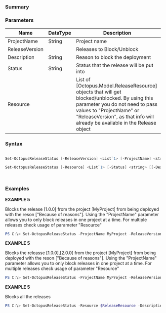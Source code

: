 ﻿### Summary

### Parameters
| Name | DataType          | Description |
| ------------- | ----------- | ----------- |
| ProjectName | String |  Project name     |
| ReleaseVersion |  |  Releases to Block/Unblock     |
| Description | String |  Reason to block the deployment     |
| Status | String |  Status that the release will be put into     |
| Resource |  |  List of [Octopus.Model.ReleaseResource] objects that will get blocked/unblocked. By using this parameter you do not need to pass values to  "ProjectName" or "ReleaseVersion", as that info will already be available in the Release object     |

### Syntax
``` powershell

Set-OctopusReleaseStatus [-ReleaseVersion] <List`1> [-ProjectName] <string> [-Status] <string> [[-Description] <string>] [<CommonParameters>]

Set-OctopusReleaseStatus [-Resource] <List`1> [-Status] <string> [[-Description] <string>] [<CommonParameters>]




``` 

### Examples
**EXAMPLE 5**

Blocks the release [1.0.0] from the project [MyProject] from being deployed with the reson ["Because of reasons"]. Using the "ProjectName" parameter allows you to only block releases in one project at a time. For multiple releases check usage of parameter "Resource"

 ``` powershell 
 PS C:\> Set-OctopusReleaseStatus -ProjectName MyProject -ReleaseVersion 1.0.0 -Description "Because of reasons"
 ``` 

**EXAMPLE 5**

Blocks the releasse [1.0.0],[2.0.0] from the project [MyProject] from being deployed with the reson ["Because of reasons"]. Using the "ProjectName" parameter allows you to only block releases in one project at a time. For multiple releases check usage of parameter "Resource"

 ``` powershell 
 PS C:\> Set-OctopusReleaseStatus -ProjectName MyProject -ReleaseVersion 1.0.0, 2.0.0 -Description "Because of reasons"
 ``` 

**EXAMPLE 5**

Blocks all the releases

 ``` powershell 
 PS C:\> Set-OctopusReleaseStatus -Resource $ReleaseResource -Description
 ``` 

